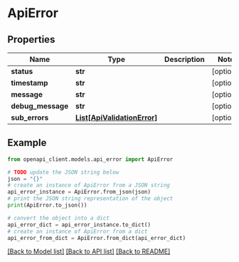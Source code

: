 # ApiError


## Properties

Name | Type | Description | Notes
------------ | ------------- | ------------- | -------------
**status** | **str** |  | [optional] 
**timestamp** | **str** |  | [optional] 
**message** | **str** |  | [optional] 
**debug_message** | **str** |  | [optional] 
**sub_errors** | [**List[ApiValidationError]**](ApiValidationError.md) |  | [optional] 

## Example

```python
from openapi_client.models.api_error import ApiError

# TODO update the JSON string below
json = "{}"
# create an instance of ApiError from a JSON string
api_error_instance = ApiError.from_json(json)
# print the JSON string representation of the object
print(ApiError.to_json())

# convert the object into a dict
api_error_dict = api_error_instance.to_dict()
# create an instance of ApiError from a dict
api_error_from_dict = ApiError.from_dict(api_error_dict)
```
[[Back to Model list]](../README.md#documentation-for-models) [[Back to API list]](../README.md#documentation-for-api-endpoints) [[Back to README]](../README.md)


